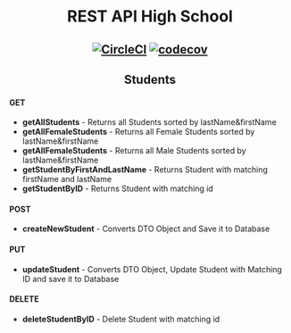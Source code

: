 # <div align="center"> REST API High School </div>

## <div align="center"> [![CircleCI](https://circleci.com/gh/AdrianRomanski/rest-school.svg?style=svg)](https://circleci.com/gh/AdrianRomanski/rest-school) [![codecov](https://codecov.io/gh/AdrianRomanski/rest-school/branch/master/graph/badge.svg)](https://codecov.io/gh/AdrianRomanski/rest-school) </div>
 
## <div align="center"> Students </div> 
#### GET
* __getAllStudents__ - Returns all Students sorted by lastName&firstName
* __getAllFemaleStudents__ - Returns all Female Students sorted by lastName&firstName
* __getAllFemaleStudents__ - Returns all Male Students sorted by lastName&firstName
* __getStudentByFirstAndLastName__ - Returns Student with matching firstName and lastName
* __getStudentByID__ - Returns Student with matching id
#### POST
* __createNewStudent__ - Converts DTO Object and Save it to Database
#### PUT
* __updateStudent__ - Converts DTO Object, Update Student with Matching ID and save it to Database
#### DELETE
* __deleteStudentByID__ - Delete Student with matching id
